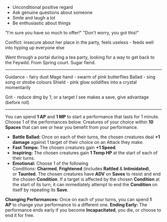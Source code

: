 - Unconditional positive regard
- Ask genuine questions about someone
- Smile and laugh a lot
- Be enthusiastic about things

"I'm sure you have so much to offer!"
"Don't worry, you got this!"

Conflict: insecure about her place in the party, feels useless - feeds well into hyping up everyone else

Went through a portal during a tea party, looking for a way to get back to the Feywild.
From Spring court. Sugar fiend.

---

Guidance - fairy dust
Mage hand - swarm of pink butterflies
Ballad - sing song or strobe colours
Shield - pink glow solidifies into a crystal momentarily

Grit - reduce dmg by 1; or a target I see makes a save, give advantage (before roll)

---

You can spend **1 AP** and **1 MP** to start a performance that lasts for 1 minute.
Choose 1 of the performances below. Creatures of your choice within **10 Spaces** that can see or hear you benefit from your performance.

- **Battle Ballad:** Once on each of their turns, the chosen creatures deal **+1 damage** against 1 target of their choice on an Attack they make.    
- **Fast Tempo:** The chosen creatures gain **+1 Speed**.    
- **Inspiring:** The chosen creatures gain **1 Temp HP** at the start of each of their turns.    
- **Emotional:** Choose 1 of the following Conditions: **Charmed**, **Frightened** (includes **Rattled** & **Intimidated**), or **Taunted**. The chosen creatures have **ADV** on **Saves** to resist and end the chosen **Condition**.  If a target is affected by the chosen **Condition** at the start of its turn, it can immediately attempt to end the **Condition** on itself by repeating its **Save**.    

**Changing Performances:** Once on each of your turns, you can spend **1 AP** to change your performance to a different one.
**Ending Early:** The performance ends early if you become **Incapacitated**, you die, or choose to end it for free.